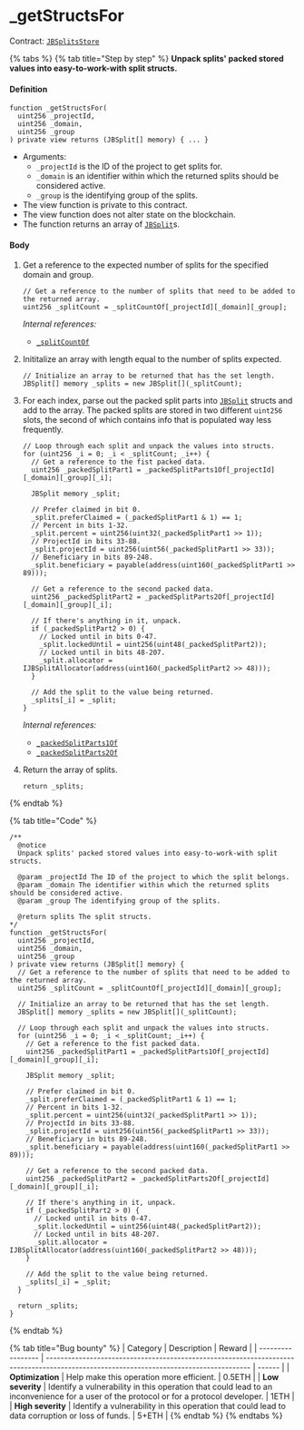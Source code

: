 # _getStructsFor

Contract: [`JBSplitsStore`](/protocol/api/contracts/jbsplitsstore/README.md)​‌

{% tabs %}
{% tab title="Step by step" %}
**Unpack splits' packed stored values into easy-to-work-with split structs.**

#### Definition

```solidity
function _getStructsFor(
  uint256 _projectId,
  uint256 _domain,
  uint256 _group
) private view returns (JBSplit[] memory) { ... }
```

* Arguments:
  * `_projectId` is the ID of the project to get splits for.
  * `_domain` is an identifier within which the returned splits should be considered active.
  * `_group` is the identifying group of the splits.
* The view function is private to this contract.
* The view function does not alter state on the blockchain.
* The function returns an array of [`JBSplit`](/protocol/api/data-structures/jbsplit.md)s.

#### Body

1.  Get a reference to the expected number of splits for the specified domain and group.

    ```solidity
    // Get a reference to the number of splits that need to be added to the returned array.
    uint256 _splitCount = _splitCountOf[_projectId][_domain][_group];
    ```

    _Internal references:_

    * [`_splitCountOf`](/protocol/api/contracts/jbsplitsstore/properties/_splitcountof.md)
2.  Inititalize an array with length equal to the number of splits expected.

    ```solidity
    // Initialize an array to be returned that has the set length.
    JBSplit[] memory _splits = new JBSplit[](_splitCount);
    ```
3.  For each index, parse out the packed split parts into [`JBSplit`](/protocol/api/data-structures/jbsplit.md) structs and add to the array. The packed splits are stored in two different `uint256` slots, the second of which contains info that is populated way less frequently.

    ```solidity
    // Loop through each split and unpack the values into structs.
    for (uint256 _i = 0; _i < _splitCount; _i++) {
      // Get a reference to the fist packed data.
      uint256 _packedSplitPart1 = _packedSplitParts1Of[_projectId][_domain][_group][_i];

      JBSplit memory _split;

      // Prefer claimed in bit 0.
      _split.preferClaimed = (_packedSplitPart1 & 1) == 1;
      // Percent in bits 1-32.
      _split.percent = uint256(uint32(_packedSplitPart1 >> 1));
      // ProjectId in bits 33-88.
      _split.projectId = uint256(uint56(_packedSplitPart1 >> 33));
      // Beneficiary in bits 89-248.
      _split.beneficiary = payable(address(uint160(_packedSplitPart1 >> 89)));

      // Get a reference to the second packed data.
      uint256 _packedSplitPart2 = _packedSplitParts2Of[_projectId][_domain][_group][_i];

      // If there's anything in it, unpack.
      if (_packedSplitPart2 > 0) {
        // Locked until in bits 0-47.
        _split.lockedUntil = uint256(uint48(_packedSplitPart2));
        // Locked until in bits 48-207.
        _split.allocator = IJBSplitAllocator(address(uint160(_packedSplitPart2 >> 48)));
      }

      // Add the split to the value being returned.
      _splits[_i] = _split;
    }
    ```

    _Internal references:_

    * [`_packedSplitParts1Of`](/protocol/api/contracts/jbsplitsstore/properties/_packedsplitparts1of.md)
    * [`_packedSplitParts2Of`](/protocol/api/contracts/jbsplitsstore/properties/_packedsplitparts2of.md)
4.  Return the array of splits.

    ```solidity
    return _splits;
    ```
{% endtab %}

{% tab title="Code" %}
```solidity
/**
  @notice 
  Unpack splits' packed stored values into easy-to-work-with split structs.

  @param _projectId The ID of the project to which the split belongs.
  @param _domain The identifier within which the returned splits should be considered active.
  @param _group The identifying group of the splits.

  @return splits The split structs.
*/
function _getStructsFor(
  uint256 _projectId,
  uint256 _domain,
  uint256 _group
) private view returns (JBSplit[] memory) {
  // Get a reference to the number of splits that need to be added to the returned array.
  uint256 _splitCount = _splitCountOf[_projectId][_domain][_group];

  // Initialize an array to be returned that has the set length.
  JBSplit[] memory _splits = new JBSplit[](_splitCount);

  // Loop through each split and unpack the values into structs.
  for (uint256 _i = 0; _i < _splitCount; _i++) {
    // Get a reference to the fist packed data.
    uint256 _packedSplitPart1 = _packedSplitParts1Of[_projectId][_domain][_group][_i];

    JBSplit memory _split;

    // Prefer claimed in bit 0.
    _split.preferClaimed = (_packedSplitPart1 & 1) == 1;
    // Percent in bits 1-32.
    _split.percent = uint256(uint32(_packedSplitPart1 >> 1));
    // ProjectId in bits 33-88.
    _split.projectId = uint256(uint56(_packedSplitPart1 >> 33));
    // Beneficiary in bits 89-248.
    _split.beneficiary = payable(address(uint160(_packedSplitPart1 >> 89)));

    // Get a reference to the second packed data.
    uint256 _packedSplitPart2 = _packedSplitParts2Of[_projectId][_domain][_group][_i];

    // If there's anything in it, unpack.
    if (_packedSplitPart2 > 0) {
      // Locked until in bits 0-47.
      _split.lockedUntil = uint256(uint48(_packedSplitPart2));
      // Locked until in bits 48-207.
      _split.allocator = IJBSplitAllocator(address(uint160(_packedSplitPart2 >> 48)));
    }

    // Add the split to the value being returned.
    _splits[_i] = _split;
  }

  return _splits;
}
```
{% endtab %}

{% tab title="Bug bounty" %}
| Category          | Description                                                                                                                            | Reward |
| ----------------- | -------------------------------------------------------------------------------------------------------------------------------------- | ------ |
| **Optimization**  | Help make this operation more efficient.                                                                                               | 0.5ETH |
| **Low severity**  | Identify a vulnerability in this operation that could lead to an inconvenience for a user of the protocol or for a protocol developer. | 1ETH   |
| **High severity** | Identify a vulnerability in this operation that could lead to data corruption or loss of funds.                                        | 5+ETH  |
{% endtab %}
{% endtabs %}
